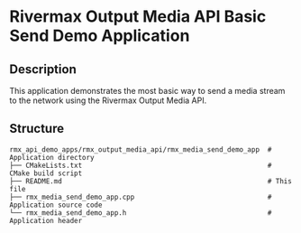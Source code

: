 # Rivermax Output Media API Basic Send Demo Application

## Description

This application demonstrates the most basic way to send a media stream to the network using the Rivermax Output Media API.

## Structure

```
rmx_api_demo_apps/rmx_output_media_api/rmx_media_send_demo_app  # Application directory
├── CMakeLists.txt                                              # CMake build script
├── README.md                                                   # This file
├── rmx_media_send_demo_app.cpp                                 # Application source code
└── rmx_media_send_demo_app.h                                   # Application header
```

